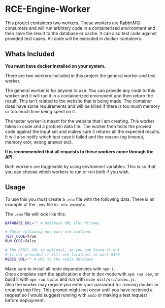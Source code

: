 # RCE-Engine-Worker

This proejct containers two workers. These workers are RabbitMQ consumers and will run arbitrary code in a containerized environment and then save the result to the database or cache. It can also test code against provided test cases. All code will be executed in docker containers.

## Whats Included

**You must have docker installed on your system.**

There are two workers included in this project the general worker and test worker.

The general worker is for anyone to use. You can provide any code to this worker and it will run it in a containerized enviroment and then return the result. This isn't related to the website that is being made. The container does have some requirements and will be killed if there is too much memory or too much time being spent on it.

The tester worker is meant for the website that I am creating. This worker takes in code and a problem data file. The worker then tests the provied code against the input set and makes sure it returns all the expected results. It will also notify which test case it failed and the reason (eg timeout, memory eror, wrong answer etc).

**It is recommended that all requests to these workers come through the API.**

Both workers are toggleable by using enviroment variables. This is so that you can choose which workers to run or run both if you wish.

## Usage

To use this you must create a `.env` file with the following data. There is an example of the `.env` file in `.env.example`.

The `.env` file will look like this:

```bash
DATABASE_URL="" # Database URL (For Prisma)

# These following env vars are booleans
TEST_CODE=true
RUN_CODE=false

# The REDIS_URL is optional, so you can leave it out
# if not provided it will use localhost on port 6379
REDIS_URL="" # URL to the redis database
```

Make sure to install all node dependencies with `npm i`.  
Once complete start the application either in dev mode with `npm run dev`, or build it with `npm run build` and run with `node dist/src/index.js`.  
Also the worker may require you enter your password for running docker or creating tmp files. This prompt might not occur until you have recieved a request so I would suggest running with `sudo` or making a test request before deployment.
